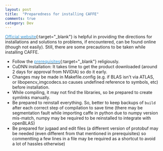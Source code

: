 ```yaml
---
layout: post
title:  "Preparedness for installing CAFFE"
comments: true
category: Dev
---
```


[<font color="#3498DB">Official website</font>](http://caffe.berkeleyvision.org/installation.html){:target="_blank"} is helpful in providing the directions for installations and solutions to problems, if encountered, can be found online (though not easily). Still, there are some precautions to be taken while installing CAFFE.

- Follow the [<font color="#3498DB">prerequisites</font>](http://caffe.berkeleyvision.org/installation.html#prerequisites){:target="_blank"} religiously.
- CuDNN installation: It takes time to get the product downloaded (around 2 days for approval from NVIDIA) so do it early.
- Changes may be made in Makefile.config (e.g. if BLAS isn't via ATLAS, or libopencv_imgcodecs.so causes undefined reference to symbols, etc) before installation.
- While compiling, it may not find the libraries, so be prepared to create symlinks manually.
- Be prepared to reinstall everything. So, better to keep backups of `build` after each correct step of compilation to save time (there may be segmentation fault while importing caffe in python due to numpy version mis-match, numpy may be required to be reinstalled to integrate with openBLAS)
- Be prepared for jugaad and edit files (a different version of protobuf may be needed (even different from that mentioned in prerequisites) so commentting a few lines in a file may be required as a shortcut to avoid a lot of hassles otherwise)
